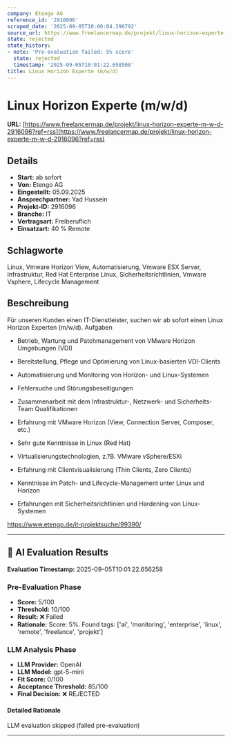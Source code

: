 ```yaml
---
company: Etengo AG
reference_id: '2916096'
scraped_date: '2025-09-05T10:00:04.396792'
source_url: https://www.freelancermap.de/projekt/linux-horizon-experte-m-w-d-2916096?ref=rss
state: rejected
state_history:
- note: 'Pre-evaluation failed: 5% score'
  state: rejected
  timestamp: '2025-09-05T10:01:22.658508'
title: Linux Horizon Experte (m/w/d)
---
```



# Linux Horizon Experte (m/w/d)
**URL:** [https://www.freelancermap.de/projekt/linux-horizon-experte-m-w-d-2916096?ref=rss](https://www.freelancermap.de/projekt/linux-horizon-experte-m-w-d-2916096?ref=rss)
## Details
- **Start:** ab sofort
- **Von:** Etengo AG
- **Eingestellt:** 05.09.2025
- **Ansprechpartner:** Yad Hussein
- **Projekt-ID:** 2916096
- **Branche:** IT
- **Vertragsart:** Freiberuflich
- **Einsatzart:** 40
                                                % Remote

## Schlagworte
Linux, Vmware Horizon View, Automatisierung, Vmware ESX Server, Infrastruktur, Red Hat Enterprise Linux, Sicherheitsrichtlinien, Vmware Vsphere, Lifecycle Management

## Beschreibung
Für unseren Kunden einen IT-Dienstleister, suchen wir ab sofort einen Linux Horizon Experten (m/w/d).
Aufgaben

- Betrieb, Wartung und Patchmanagement von VMware Horizon Umgebungen (VDI)
- Bereitstellung, Pflege und Optimierung von Linux-basierten VDI-Clients
- Automatisierung und Monitoring von Horizon- und Linux-Systemen
- Fehlersuche und Störungsbeseitigungen
- Zusammenarbeit mit dem Infrastruktur-, Netzwerk- und Sicherheits-Team
Qualifikationen

- Erfahrung mit VMware Horizon (View, Connection Server, Composer, etc.)
- Sehr gute Kenntnisse in Linux (Red Hat)
- Virtualisierungstechnologien, z.?B. VMware vSphere/ESXi
- Erfahrung mit Clientvisualisierung (Thin Clients, Zero Clients)
- Kenntnisse im Patch- und Lifecycle-Management unter Linux und Horizon
- Erfahrungen mit Sicherheitsrichtlinien und Hardening von Linux-Systemen

https://www.etengo.de/it-projektsuche/99390/

---

## 🤖 AI Evaluation Results

**Evaluation Timestamp:** 2025-09-05T10:01:22.656258

### Pre-Evaluation Phase
- **Score:** 5/100
- **Threshold:** 10/100
- **Result:** ❌ Failed
- **Rationale:** Score: 5%. Found tags: ['ai', 'monitoring', 'enterprise', 'linux', 'remote', 'freelance', 'projekt']

### LLM Analysis Phase
- **LLM Provider:** OpenAI
- **LLM Model:** gpt-5-mini
- **Fit Score:** 0/100
- **Acceptance Threshold:** 85/100
- **Final Decision:** ❌ REJECTED

#### Detailed Rationale
LLM evaluation skipped (failed pre-evaluation)

---
